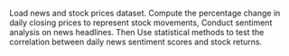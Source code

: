 Load news and stock prices dataset. Compute the percentage change in daily closing prices to represent stock movements, Conduct sentiment analysis on news headlines. Then Use statistical methods to test the correlation between daily news sentiment scores and stock returns.